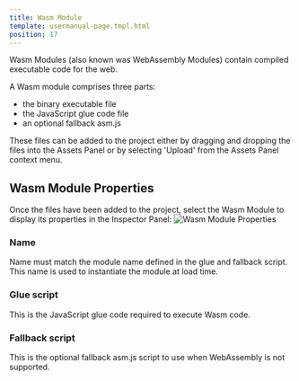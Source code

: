 ```yaml
---
title: Wasm Module
template: usermanual-page.tmpl.html
position: 17
---
```


Wasm Modules (also known was WebAssembly Modules) contain compiled executable code for the web.

A Wasm module comprises three parts:
* the binary executable file
* the JavaScript glue code file
* an optional fallback asm.js

These files can be added to the project either by dragging and dropping the files into the Assets Panel or by selecting 'Upload' from the Assets Panel context menu.

## Wasm Module Properties

Once the files have been added to the project, select the Wasm Module to display its properties in the Inspector Panel:
![Wasm Module Properties][1]

### Name

Name must match the module name defined in the glue and fallback script. This name is used to instantiate the module at load time.

### Glue script

This is the JavaScript glue code required to execute Wasm code.

### Fallback script

This is the optional fallback asm.js script to use when WebAssembly is not supported.

[1]: /images/user-manual/assets/wasm-module.png